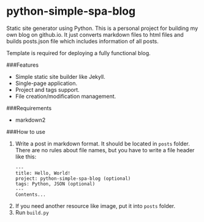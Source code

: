 # python-simple-spa-blog

Static site generator using Python. This is a personal project for building my own blog on github.io.
It just converts markdown files to html files and builds posts.json file which includes information of all posts.

Template is required for deploying a fully functional blog.

###Features
 - Simple static site builder like Jekyll.
 - Single-page application.
 - Project and tags support.
 - File creation/modification management.

###Requirements
 - markdown2

###How to use
 1. Write a post in markdown format. It should be located in ```posts``` folder. There are no rules about file names, but you have to write a file header like this:
    ```
    ---
    title: Hello, World!
    project: python-simple-spa-blog (optional)
    tags: Python, JSON (optional)
    ---
    Contents...
    ```
 2. If you need another resource like image, put it into ```posts``` folder.
 3. Run ```build.py```
